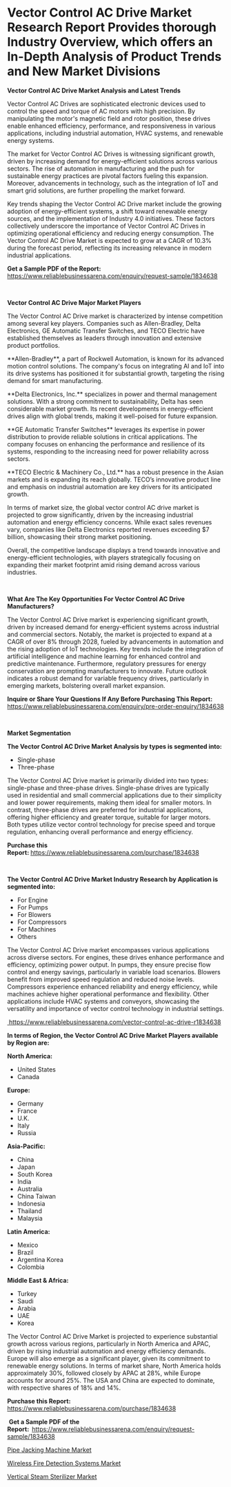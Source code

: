 <p><h1>Vector Control AC Drive Market Research Report Provides thorough Industry Overview, which offers an In-Depth Analysis of Product Trends and New Market Divisions</h1></p><p><strong>Vector Control AC Drive Market Analysis and Latest Trends</strong></p>
<p><p>Vector Control AC Drives are sophisticated electronic devices used to control the speed and torque of AC motors with high precision. By manipulating the motor's magnetic field and rotor position, these drives enable enhanced efficiency, performance, and responsiveness in various applications, including industrial automation, HVAC systems, and renewable energy systems. </p><p>The market for Vector Control AC Drives is witnessing significant growth, driven by increasing demand for energy-efficient solutions across various sectors. The rise of automation in manufacturing and the push for sustainable energy practices are pivotal factors fueling this expansion. Moreover, advancements in technology, such as the integration of IoT and smart grid solutions, are further propelling the market forward. </p><p>Key trends shaping the Vector Control AC Drive market include the growing adoption of energy-efficient systems, a shift toward renewable energy sources, and the implementation of Industry 4.0 initiatives. These factors collectively underscore the importance of Vector Control AC Drives in optimizing operational efficiency and reducing energy consumption. The Vector Control AC Drive Market is expected to grow at a CAGR of 10.3% during the forecast period, reflecting its increasing relevance in modern industrial applications.</p></p>
<p><strong>Get a Sample PDF of the Report:&nbsp;</strong> <a href="https://www.reliablebusinessarena.com/enquiry/request-sample/1834638?utm_campaign=2137&utm_medium=2&utm_source=Github&utm_content=ia&utm_term=11042025&utm_id=vector-control-ac-drive">https://www.reliablebusinessarena.com/enquiry/request-sample/1834638</a></p>
<p>&nbsp;</p>
<p><strong>Vector Control AC Drive Major Market Players</strong></p>
<p><p>The Vector Control AC Drive market is characterized by intense competition among several key players. Companies such as Allen-Bradley, Delta Electronics, GE Automatic Transfer Switches, and TECO Electric have established themselves as leaders through innovation and extensive product portfolios. </p><p>**Allen-Bradley**, a part of Rockwell Automation, is known for its advanced motion control solutions. The company's focus on integrating AI and IoT into its drive systems has positioned it for substantial growth, targeting the rising demand for smart manufacturing.</p><p>**Delta Electronics, Inc.** specializes in power and thermal management solutions. With a strong commitment to sustainability, Delta has seen considerable market growth. Its recent developments in energy-efficient drives align with global trends, making it well-poised for future expansion.</p><p>**GE Automatic Transfer Switches** leverages its expertise in power distribution to provide reliable solutions in critical applications. The company focuses on enhancing the performance and resilience of its systems, responding to the increasing need for power reliability across sectors.</p><p>**TECO Electric & Machinery Co., Ltd.** has a robust presence in the Asian markets and is expanding its reach globally. TECO’s innovative product line and emphasis on industrial automation are key drivers for its anticipated growth.</p><p>In terms of market size, the global vector control AC drive market is projected to grow significantly, driven by the increasing industrial automation and energy efficiency concerns. While exact sales revenues vary, companies like Delta Electronics reported revenues exceeding $7 billion, showcasing their strong market positioning.</p><p>Overall, the competitive landscape displays a trend towards innovative and energy-efficient technologies, with players strategically focusing on expanding their market footprint amid rising demand across various industries.</p></p>
<p>&nbsp;</p>
<p><strong>What Are The Key Opportunities For Vector Control AC Drive Manufacturers?</strong></p>
<p><p>The Vector Control AC Drive market is experiencing significant growth, driven by increased demand for energy-efficient systems across industrial and commercial sectors. Notably, the market is projected to expand at a CAGR of over 8% through 2028, fueled by advancements in automation and the rising adoption of IoT technologies. Key trends include the integration of artificial intelligence and machine learning for enhanced control and predictive maintenance. Furthermore, regulatory pressures for energy conservation are prompting manufacturers to innovate. Future outlook indicates a robust demand for variable frequency drives, particularly in emerging markets, bolstering overall market expansion.</p></p>
<p><strong>Inquire or Share Your Questions If Any Before Purchasing This Report:</strong> <a href="https://www.reliablebusinessarena.com/enquiry/pre-order-enquiry/1834638?utm_campaign=2137&utm_medium=2&utm_source=Github&utm_content=ia&utm_term=11042025&utm_id=vector-control-ac-drive">https://www.reliablebusinessarena.com/enquiry/pre-order-enquiry/1834638</a></p>
<p>&nbsp;</p>
<p><strong>Market Segmentation</strong></p>
<p><strong>The Vector Control AC Drive Market Analysis by types is segmented into:</strong></p>
<p><ul><li>Single-phase</li><li>Three-phase</li></ul></p>
<p><p>The Vector Control AC Drive market is primarily divided into two types: single-phase and three-phase drives. Single-phase drives are typically used in residential and small commercial applications due to their simplicity and lower power requirements, making them ideal for smaller motors. In contrast, three-phase drives are preferred for industrial applications, offering higher efficiency and greater torque, suitable for larger motors. Both types utilize vector control technology for precise speed and torque regulation, enhancing overall performance and energy efficiency.</p></p>
<p><strong>Purchase this Report:&nbsp;</strong><a href="https://www.reliablebusinessarena.com/purchase/1834638?utm_campaign=2137&utm_medium=2&utm_source=Github&utm_content=ia&utm_term=11042025&utm_id=vector-control-ac-drive">https://www.reliablebusinessarena.com/purchase/1834638</a></p>
<p>&nbsp;</p>
<p><strong>The Vector Control AC Drive Market Industry Research by Application is segmented into:</strong></p>
<p><ul><li>For Engine</li><li>For Pumps</li><li>For Blowers</li><li>For Compressors</li><li>For Machines</li><li>Others</li></ul></p>
<p><p>The Vector Control AC Drive market encompasses various applications across diverse sectors. For engines, these drives enhance performance and efficiency, optimizing power output. In pumps, they ensure precise flow control and energy savings, particularly in variable load scenarios. Blowers benefit from improved speed regulation and reduced noise levels. Compressors experience enhanced reliability and energy efficiency, while machines achieve higher operational performance and flexibility. Other applications include HVAC systems and conveyors, showcasing the versatility and importance of vector control technology in industrial settings.</p></p>
<p><a href="https://www.reliablebusinessarena.com/vector-control-ac-drive-r1834638?utm_campaign=2137&utm_medium=2&utm_source=Github&utm_content=ia&utm_term=11042025&utm_id=vector-control-ac-drive">&nbsp;https://www.reliablebusinessarena.com/vector-control-ac-drive-r1834638</a></p>
<p><strong>In terms of Region, the Vector Control AC Drive Market Players available by Region are:</strong></p>
<p>
    <p> <strong> North America: </strong>
        <ul>
            <li>United States</li>
            <li>Canada</li>
        </ul>
        </p> 
    <p> <strong> Europe: </strong>
        <ul>
            <li>Germany</li>
            <li>France</li>
            <li>U.K.</li>
            <li>Italy</li>
            <li>Russia</li>
        </ul>
        </p> 
    <p> <strong> Asia-Pacific: </strong>
        <ul>
            <li>China</li>
            <li>Japan</li>
            <li>South Korea</li>
            <li>India</li>
            <li>Australia</li>
            <li>China Taiwan</li>
            <li>Indonesia</li>
            <li>Thailand</li>
            <li>Malaysia</li>
        </ul>
        </p> 
    <p> <strong> Latin America: </strong>
        <ul>
            <li>Mexico</li>
            <li>Brazil</li>
            <li>Argentina Korea</li>
            <li>Colombia</li>
        </ul>
        </p> 
    <p> <strong> Middle East & Africa: </strong>
        <ul>
            <li>Turkey</li>
            <li>Saudi</li>
            <li>Arabia</li>
            <li>UAE</li>
            <li>Korea</li>
        </ul>
    </p>
    </p>
<p><p>The Vector Control AC Drive Market is projected to experience substantial growth across various regions, particularly in North America and APAC, driven by rising industrial automation and energy efficiency demands. Europe will also emerge as a significant player, given its commitment to renewable energy solutions. In terms of market share, North America holds approximately 30%, followed closely by APAC at 28%, while Europe accounts for around 25%. The USA and China are expected to dominate, with respective shares of 18% and 14%.</p></p>
<p><strong>Purchase this Report: </strong><a href="https://www.reliablebusinessarena.com/purchase/1834638?utm_campaign=2137&utm_medium=2&utm_source=Github&utm_content=ia&utm_term=11042025&utm_id=vector-control-ac-drive">https://www.reliablebusinessarena.com/purchase/1834638</a></p>
<p>&nbsp;<strong>Get a Sample PDF of the Report:&nbsp;&nbsp;</strong><a href="https://www.reliablebusinessarena.com/enquiry/request-sample/1834638?utm_campaign=2137&utm_medium=2&utm_source=Github&utm_content=ia&utm_term=11042025&utm_id=vector-control-ac-drive">https://www.reliablebusinessarena.com/enquiry/request-sample/1834638</a></p>
<p><strong></strong></p>
<p><p><a href="https://github.com/rogetspate12/Market-Research-Report-List-1/blob/main/pipe-jacking-machine-market.md?utm_campaign=2137&utm_medium=2&utm_source=Github&utm_content=ia&utm_term=11042025&utm_id=vector-control-ac-drive">Pipe Jacking Machine Market</a></p><p><a href="https://github.com/alawnhvicay/Market-Research-Report-List-1/blob/main/wireless-fire-detection-systems-market.md?utm_campaign=2137&utm_medium=2&utm_source=Github&utm_content=ia&utm_term=11042025&utm_id=vector-control-ac-drive">Wireless Fire Detection Systems Market</a></p><p><a href="https://github.com/ranewknaller/Market-Research-Report-List-1/blob/main/vertical-steam-sterilizer-market.md?utm_campaign=2137&utm_medium=2&utm_source=Github&utm_content=ia&utm_term=11042025&utm_id=vector-control-ac-drive">Vertical Steam Sterilizer Market</a></p></p>